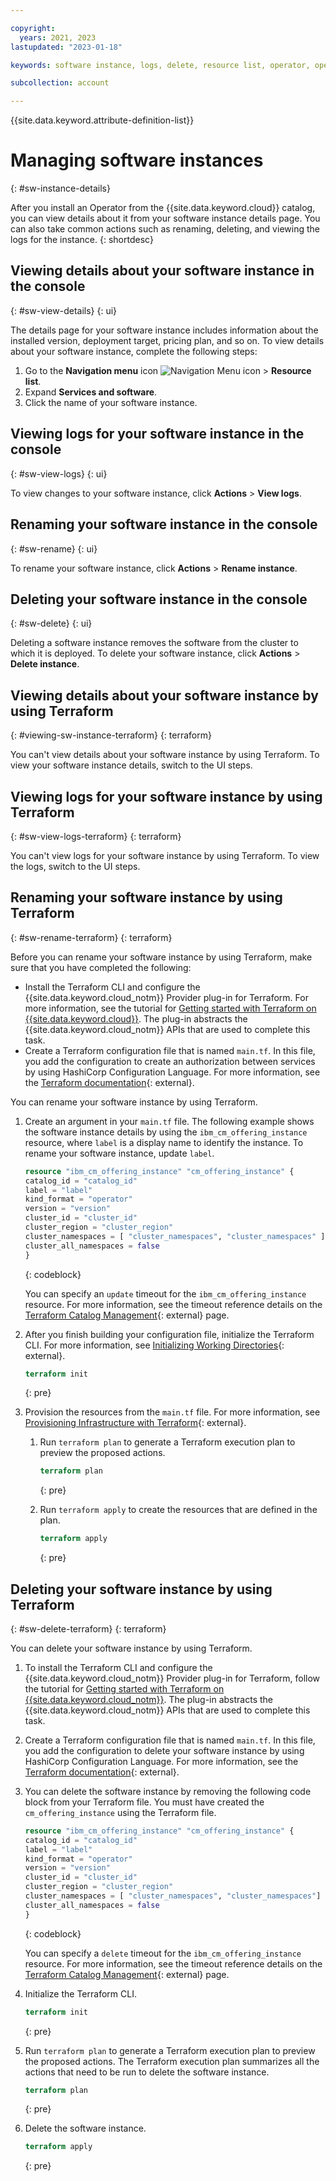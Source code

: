 ```yaml
---

copyright:
  years: 2021, 2023
lastupdated: "2023-01-18"

keywords: software instance, logs, delete, resource list, operator, operator bundle

subcollection: account

---
```


{{site.data.keyword.attribute-definition-list}}

# Managing software instances
{: #sw-instance-details}

After you install an Operator from the {{site.data.keyword.cloud}} catalog, you can view details about it from your software instance details page. You can also take common actions such as renaming, deleting, and viewing the logs for the instance.
{: shortdesc}

## Viewing details about your software instance in the console
{: #sw-view-details}
{: ui}

The details page for your software instance includes information about the installed version, deployment target, pricing plan, and so on. To view details about your software instance, complete the following steps:

1. Go to the **Navigation menu** icon ![Navigation Menu icon](../icons/icon_hamburger.svg "Menu") > **Resource list**.
1. Expand **Services and software**.
1. Click the name of your software instance.

## Viewing logs for your software instance in the console
{: #sw-view-logs}
{: ui}

To view changes to your software instance, click **Actions** > **View logs**.

## Renaming your software instance in the console
{: #sw-rename}
{: ui}

To rename your software instance, click **Actions** > **Rename instance**.

## Deleting your software instance in the console
{: #sw-delete}
{: ui}

Deleting a software instance removes the software from the cluster to which it is deployed. To delete your software instance, click **Actions** > **Delete instance**.

## Viewing details about your software instance by using Terraform
{: #viewing-sw-instance-terraform}
{: terraform}

You can't view details about your software instance by using Terraform. To view your software instance details, switch to the UI steps.

## Viewing logs for your software instance by using Terraform
{: #sw-view-logs-terraform}
{: terraform}

You can't view logs for your software instance by using Terraform. To view the logs, switch to the UI steps.

## Renaming your software instance by using Terraform
{: #sw-rename-terraform}
{: terraform}

Before you can rename your software instance by using Terraform, make sure that you have completed the following:

- Install the Terraform CLI and configure the {{site.data.keyword.cloud_notm}} Provider plug-in for Terraform. For more information, see the tutorial for [Getting started with Terraform on {{site.data.keyword.cloud}}](/docs/ibm-cloud-provider-for-terraform?topic=ibm-cloud-provider-for-terraform-getting-started). The plug-in abstracts the {{site.data.keyword.cloud_notm}} APIs that are used to complete this task.
- Create a Terraform configuration file that is named `main.tf`. In this file, you add the configuration to create an authorization between services by using HashiCorp Configuration Language. For more information, see the [Terraform documentation](https://www.terraform.io/docs/language/index.html){: external}.

You can rename your software instance by using Terraform.

1. Create an argument in your `main.tf` file. The following example shows the software instance details by using the `ibm_cm_offering_instance` resource, where `label` is a display name to identify the instance. To rename your software instance, update `label`.

   ```terraform
   resource "ibm_cm_offering_instance" "cm_offering_instance" {
   catalog_id = "catalog_id"
   label = "label"
   kind_format = "operator"
   version = "version"
   cluster_id = "cluster_id"
   cluster_region = "cluster_region"
   cluster_namespaces = [ "cluster_namespaces", "cluster_namespaces" ]
   cluster_all_namespaces = false
   }
   ```
   {: codeblock}

    You can specify an `update` timeout for the `ibm_cm_offering_instance` resource. For more information, see the timeout reference details on the [Terraform Catalog Management](https://registry.terraform.io/providers/IBM-Cloud/ibm/latest/docs/resources/cm_offering_instance#timeouts){: external} page.

1. After you finish building your configuration file, initialize the Terraform CLI. For more information, see [Initializing Working Directories](https://www.terraform.io/cli/init){: external}.

   ```terraform
   terraform init
   ```
   {: pre}

1. Provision the resources from the `main.tf` file. For more information, see [Provisioning Infrastructure with Terraform](https://www.terraform.io/cli/run){: external}.

   1. Run `terraform plan` to generate a Terraform execution plan to preview the proposed actions.

      ```terraform
      terraform plan
      ```
      {: pre}

   1. Run `terraform apply` to create the resources that are defined in the plan.

      ```terraform
      terraform apply
      ```
      {: pre}

## Deleting your software instance by using Terraform
{: #sw-delete-terraform}
{: terraform}

You can delete your software instance by using Terraform.

1. To install the Terraform CLI and configure the {{site.data.keyword.cloud_notm}} Provider plug-in for Terraform, follow the tutorial for [Getting started with Terraform on {{site.data.keyword.cloud_notm}}](/docs/ibm-cloud-provider-for-terraform?topic=ibm-cloud-provider-for-terraform-getting-started). The plug-in abstracts the {{site.data.keyword.cloud_notm}} APIs that are used to complete this task.

2. Create a Terraform configuration file that is named `main.tf`. In this file, you add the configuration to delete your software instance by using HashiCorp Configuration Language. For more information, see the [Terraform documentation](https://www.terraform.io/docs/language/index.html){: external}.

3. You can delete the software instance by removing the following code block from your Terraform file. You must have created the `cm_offering_instance` using the Terraform file.

   ```terraform
   resource "ibm_cm_offering_instance" "cm_offering_instance" {
   catalog_id = "catalog_id"
   label = "label"
   kind_format = "operator"
   version = "version"
   cluster_id = "cluster_id"
   cluster_region = "cluster_region"
   cluster_namespaces = [ "cluster_namespaces", "cluster_namespaces"]
   cluster_all_namespaces = false
   }
   ```
   {: codeblock}

   You can specify a `delete` timeout for the `ibm_cm_offering_instance` resource. For more information, see the timeout reference details on the [Terraform Catalog Management](https://registry.terraform.io/providers/IBM-Cloud/ibm/latest/docs/resources/cm_offering_instance#timeouts){: external} page.

4. Initialize the Terraform CLI.

   ```terraform
   terraform init
   ```
   {: pre}

5. Run `terraform plan` to generate a Terraform execution plan to preview the proposed actions. The Terraform execution plan summarizes all the actions that need to be run to delete the software instance.

   ```terraform
   terraform plan
   ```
   {: pre}

6. Delete the software instance.

   ```terraform
   terraform apply
   ```
   {: pre}
